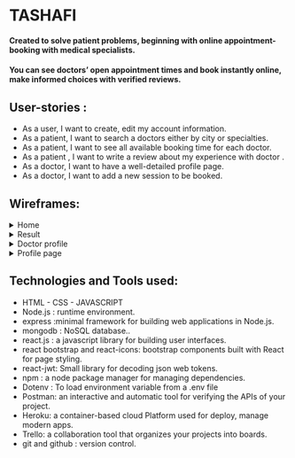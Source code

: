 

# TASHAFI

#### Created to solve patient problems, beginning with online appointment-booking with medical specialists. 
#### You can see doctors’ open appointment times and book instantly online, make informed choices with verified reviews.


## User-stories :
* As a user, I want to create, edit my account information.
* As a patient, I want to search a doctors either by city or specialties.
* As a patient, I want to see all available booking time for each doctor.
* As a patient , I want to write a review about my experience with  doctor . 
* As a doctor, I want to have a well-detailed profile page.
* As a doctor, I want to add a new session to be booked.

## Wireframes:
<details>

 <summary>Home </summary>

<p>the website Home page</p>

![Home](https://media.git.generalassemb.ly/user/34738/files/2a56bc00-cce0-11eb-8f56-8c92ca49261f)

</details>

<details>

 <summary>Result </summary>

<p>the website Result page</p>

![Result](https://media.git.generalassemb.ly/user/34738/files/2fb40680-cce0-11eb-90a5-cc00805c3074)

</details>

<details>

 <summary>Doctor profile </summary>

<p>the website Doctorprofile page</p>

![Doctorprofile](https://media.git.generalassemb.ly/user/34738/files/3773ab00-cce0-11eb-9d00-b5660bed5106)

</details> 

<details>

 <summary>Profile page </summary>

<p>the website Profile page</p>

![Profile](https://media.git.generalassemb.ly/user/34738/files/39d60500-cce0-11eb-9c1c-3d0fa95e21b0)
</details>



## Technologies and Tools used:
* HTML - CSS - JAVASCRIPT
* Node.js : runtime environment.
* express :minimal framework for building web applications in Node.js.
* mongodb : NoSQL database..
* react.js : a javascript library for building user interfaces.
* react bootstrap and react-icons: bootstrap components built with React for page styling. 
* react-jwt: Small library for decoding json web tokens.
* npm : a node package manager for managing dependencies.
* Dotenv : To load environment variable from a .env file
* Postman: an interactive and automatic tool for verifying the APIs of your project.
* Heroku:  a container-based cloud Platform used for deploy, manage modern apps. 
* Trello: a collaboration tool that organizes your projects into boards.
* git and github : version control.

